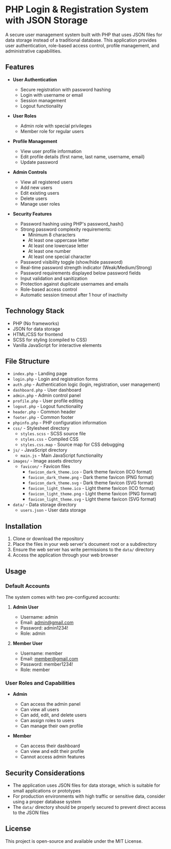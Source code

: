 # PHP Login & Registration System with JSON Storage

A secure user management system built with PHP that uses JSON files for data storage instead of a traditional database. This application provides user authentication, role-based access control, profile management, and administrative capabilities.

## Features

- **User Authentication**
  - Secure registration with password hashing
  - Login with username or email
  - Session management
  - Logout functionality

- **User Roles**
  - Admin role with special privileges
  - Member role for regular users

- **Profile Management**
  - View user profile information
  - Edit profile details (first name, last name, username, email)
  - Update password

- **Admin Controls**
  - View all registered users
  - Add new users
  - Edit existing users
  - Delete users
  - Manage user roles

- **Security Features**
  - Password hashing using PHP's password_hash()
  - Strong password complexity requirements:
    - Minimum 8 characters
    - At least one uppercase letter
    - At least one lowercase letter
    - At least one number
    - At least one special character
  - Password visibility toggle (show/hide password)
  - Real-time password strength indicator (Weak/Medium/Strong)
  - Password requirements displayed below password fields
  - Input validation and sanitization
  - Protection against duplicate usernames and emails
  - Role-based access control
  - Automatic session timeout after 1 hour of inactivity

## Technology Stack

- PHP (No frameworks)
- JSON for data storage
- HTML/CSS for frontend
- SCSS for styling (compiled to CSS)
- Vanilla JavaScript for interactive elements

## File Structure

- `index.php` - Landing page
- `login.php` - Login and registration forms
- `auth.php` - Authentication logic (login, registration, user management)
- `dashboard.php` - User dashboard
- `admin.php` - Admin control panel
- `profile.php` - User profile editing
- `logout.php` - Logout functionality
- `header.php` - Common header
- `footer.php` - Common footer
- `phpinfo.php` - PHP configuration information
- `css/` - Stylesheet directory
  - `styles.scss` - SCSS source file
  - `styles.css` - Compiled CSS
  - `styles.css.map` - Source map for CSS debugging
- `js/` - JavaScript directory
  - `main.js` - Main JavaScript functionality
- `images/` - Image assets directory
  - `favicon/` - Favicon files
    - `favicon_dark_theme.ico` - Dark theme favicon (ICO format)
    - `favicon_dark_theme.png` - Dark theme favicon (PNG format)
    - `favicon_dark_theme.svg` - Dark theme favicon (SVG format)
    - `favicon_light_theme.ico` - Light theme favicon (ICO format)
    - `favicon_light_theme.png` - Light theme favicon (PNG format)
    - `favicon_light_theme.svg` - Light theme favicon (SVG format)
- `data/` - Data storage directory
  - `users.json` - User data storage

## Installation

1. Clone or download the repository
2. Place the files in your web server's document root or a subdirectory
3. Ensure the web server has write permissions to the `data/` directory
4. Access the application through your web browser

## Usage

### Default Accounts

The system comes with two pre-configured accounts:

1. **Admin User**
   - Username: admin
   - Email: admin@gmail.com
   - Password: admin1234!
   - Role: admin

2. **Member User**
   - Username: member
   - Email: member@gmail.com
   - Password: member1234!
   - Role: member

### User Roles and Capabilities

- **Admin**
  - Can access the admin panel
  - Can view all users
  - Can add, edit, and delete users
  - Can assign roles to users
  - Can manage their own profile

- **Member**
  - Can access their dashboard
  - Can view and edit their profile
  - Cannot access admin features

## Security Considerations

- The application uses JSON files for data storage, which is suitable for small applications or prototypes
- For production environments with high traffic or sensitive data, consider using a proper database system
- The `data/` directory should be properly secured to prevent direct access to the JSON files

## License

This project is open-source and available under the MIT License.
